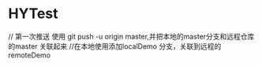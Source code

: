 # HYTest
// 第一次推送 使用 git push -u origin master,并把本地的master分支和远程仓库的master 关联起来
//在本地使用添加localDemo 分支，关联到远程的remoteDemo


